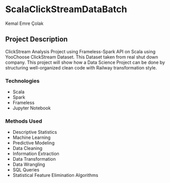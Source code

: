 # ScalaClickStreamDataBatch
Kemal Emre Çolak

## Project Description
ClickStream Analysis Project using Frameless-Spark API on Scala using YooChoose ClickStream Dataset. This Dataset taken from real shut down company. This project will show how a Data Science Project can be done by structuring well-organized clean code with Railway transformation style.

### Technologies
* Scala
* Spark
* Frameless
* Jupyter Notebook

### Methods Used
* Descriptive Statistics
* Machine Learning
* Predictive Modeling
* Data Cleaning
* Information Extraction
* Data Transformation
* Data Wrangling
* SQL Queries
* Statistical Feature Elimination Algorithms
